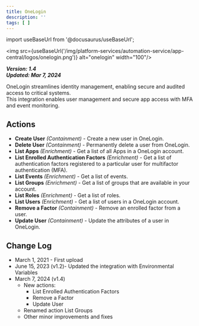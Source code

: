 ```yaml
---
title: OneLogin
description: ''
tags: [ ]
---
```


import useBaseUrl from '@docusaurus/useBaseUrl';

<img src={useBaseUrl('/img/platform-services/automation-service/app-central/logos/onelogin.png')} alt="onelogin" width="100"/>

***Version: 1.4  
Updated: Mar 7, 2024***

OneLogin streamlines identity management, enabling secure and audited access to critical systems.  
This integration enables user management and secure app access with MFA and event monitoring.

## Actions

* **Create User** _(Containment)_ - Create a new user in OneLogin.
* **Delete User** _(Containment)_ - Permanently delete a user from OneLogin.
* **List Apps** _(Enrichment)_ - Get a list of all Apps in a OneLogin account.
* **List Enrolled Authentication Factors** _(Enrichment)_ - Get a list of authentication factors registered to a particular user for multifactor authentication (MFA).
* **List Events** _(Enrichment)_ - Get a list of events.
* **List Groups** _(Enrichment)_ - Get a list of groups that are available in your account.
* **List Roles** _(Enrichment)_ - Get a list of roles.
* **List Users** _(Enrichment)_ - Get a list of users in a OneLogin account.
* **Remove a Factor** _(Containment)_ - Remove an enrolled factor from a user.
* **Update User** _(Containment)_ - Update the attributes of a user in OneLogin.

## Change Log

* March 1, 2021 - First upload
* June 15, 2023 (v1.2)- Updated the integration with Environmental Variables
* March 7, 2024 (v1.4)
    * New actions:
        * List Enrolled Authentication Factors
        * Remove a Factor
        * Update User
    * Renamed action List Groups
    * Other minor improvements and fixes

